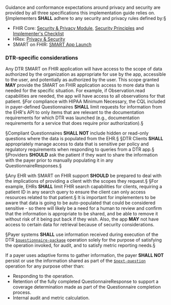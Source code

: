 Guidance and conformance expectations around privacy and security are provided by all three specifications this implementation guide relies on. §Implementers **SHALL** adhere to any security and privacy rules defined by:§

* FHIR Core: [Security & Privacy Module]({{site.data.fhir.path}}secpriv-module.html), [Security Principles]({{site.data.fhir.path}}security.html) and [Implementer's Checklist]({{site.data.fhir.path}}safety.html)
* HRex: [Privacy & Security]({{site.data.fhir.ver.hrex}}/security.html)
* SMART on FHIR: [SMART App Launch](http://www.hl7.org/fhir/smart-app-launch)


### DTR-specific considerations
Any DTR SMART on FHIR application will have access to the scope of data authorized by the organization as appropriate for use by the app, accessible to the user, and potentially as authorized by the user. This scope granted **MAY** provide the SMART on FHIR application access to more data than is needed for the specific situation. For example, if Observation.read capabilities are needed, the app will have access to all observations for that patient. §For compliance with HIPAA Minimum Necessary, the CQL included in payer-defined Questionnaires **SHALL** limit requests for information from the EHR's API to only items that are relevant to the documentation requirements for which DTR was launched (e.g., documentation requirements for a service that does require prior authorization).§

§Compliant Questionnaires **SHALL NOT** include hidden or read-only questions where the data is populated from the EHR.§ §DTR Clients **SHALL** appropriately manage access to data that is sensitive per policy and regulatory requirements when responding to queries from a DTR app.§ §Providers **SHOULD** ask the patient if they want to share the information with the payer prior to manually populating it in any QuestionnaireResponses.§

§Any EHR with SMART on FHIR support **SHOULD** be prepared to deal with the implications of providing a client with the scopes they request.§ §For example, EHRs **SHALL** limit FHIR search capabilities for clients, requiring a patient ID in any search query to ensure the client can only access resources related to that patient.§  It is important for implementers to be aware that data is going to be auto-populated that could be considered sensitive - so there will likely be a need for a human to review and confirm that the information is appropriate to be shared, and be able to remove it without risk of it being put back if they wish. Also, the app **MAY** not have access to certain data for retrieval because of security considerations.

§Payer systems **SHALL** use information received during execution of the DTR [`$questionnaire-package`](OperationDefinition-questionnaire-package.html) operation solely for the purpose of satisfying the operation invoked, for audit, and to satisfy metric reporting needs.§

If a payer uses adaptive forms to gather information, the payer **SHALL NOT** persist or use the information shared as part of the [`$next-question`](http://hl7.org/fhir/uv/sdc/STU3/OperationDefinition-Questionnaire-next-question.html) operation for any purpose other than:
* Responding to the operation.
* Retention of the fully completed QuestionnaireResponse to support a coverage determination made as part of the Questionnaire completion process.
* Internal audit and metric calculation.
